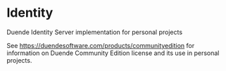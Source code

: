 # Identity

Duende Identity Server implementation for personal projects


See https://duendesoftware.com/products/communityedition for information on Duende Community Edition license and its use in personal projects.
